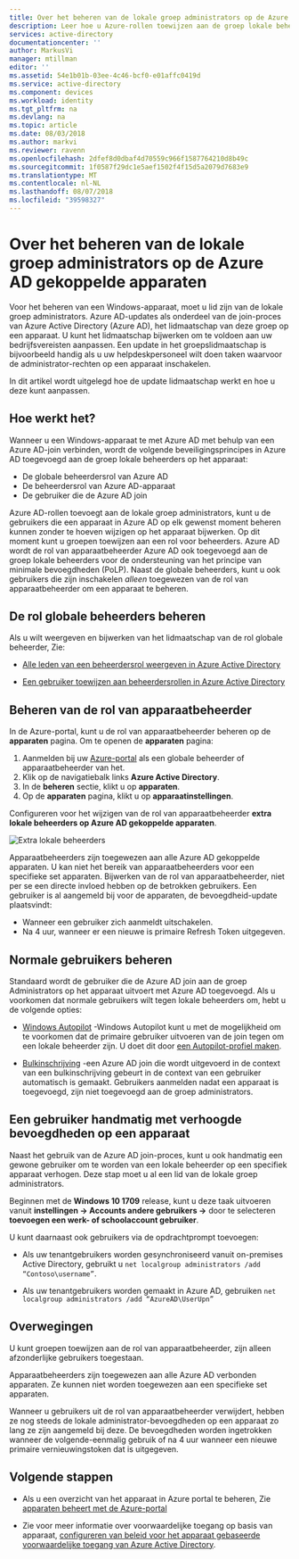 ```yaml
---
title: Over het beheren van de lokale groep administrators op de Azure AD gekoppelde apparaten | Microsoft Docs
description: Leer hoe u Azure-rollen toewijzen aan de groep lokale beheerders van een Windows-apparaat.
services: active-directory
documentationcenter: ''
author: MarkusVi
manager: mtillman
editor: ''
ms.assetid: 54e1b01b-03ee-4c46-bcf0-e01affc0419d
ms.service: active-directory
ms.component: devices
ms.workload: identity
ms.tgt_pltfrm: na
ms.devlang: na
ms.topic: article
ms.date: 08/03/2018
ms.author: markvi
ms.reviewer: ravenn
ms.openlocfilehash: 2dfef8d0dbaf4d70559c966f1587764210d8b49c
ms.sourcegitcommit: 1f0587f29dc1e5aef1502f4f15d5a2079d7683e9
ms.translationtype: MT
ms.contentlocale: nl-NL
ms.lasthandoff: 08/07/2018
ms.locfileid: "39598327"
---
```

# <a name="how-to-manage-the-local-administrators-group-on-azure-ad-joined-devices"></a>Over het beheren van de lokale groep administrators op de Azure AD gekoppelde apparaten

Voor het beheren van een Windows-apparaat, moet u lid zijn van de lokale groep administrators. Azure AD-updates als onderdeel van de join-proces van Azure Active Directory (Azure AD), het lidmaatschap van deze groep op een apparaat. U kunt het lidmaatschap bijwerken om te voldoen aan uw bedrijfsvereisten aanpassen. Een update in het groepslidmaatschap is bijvoorbeeld handig als u uw helpdeskpersoneel wilt doen taken waarvoor de administrator-rechten op een apparaat inschakelen.

In dit artikel wordt uitgelegd hoe de update lidmaatschap werkt en hoe u deze kunt aanpassen.


## <a name="how-it-works"></a>Hoe werkt het?

Wanneer u een Windows-apparaat te met Azure AD met behulp van een Azure AD-join verbinden, wordt de volgende beveiligingsprincipes in Azure AD toegevoegd aan de groep lokale beheerders op het apparaat:

- De globale beheerdersrol van Azure AD
- De beheerdersrol van Azure AD-apparaat 
- De gebruiker die de Azure AD join   

Azure AD-rollen toevoegt aan de lokale groep administrators, kunt u de gebruikers die een apparaat in Azure AD op elk gewenst moment beheren kunnen zonder te hoeven wijzigen op het apparaat bijwerken. Op dit moment kunt u groepen toewijzen aan een rol voor beheerders.
Azure AD wordt de rol van apparaatbeheerder Azure AD ook toegevoegd aan de groep lokale beheerders voor de ondersteuning van het principe van minimale bevoegdheden (PoLP). Naast de globale beheerders, kunt u ook gebruikers die zijn inschakelen *alleen* toegewezen van de rol van apparaatbeheerder om een apparaat te beheren. 


## <a name="manage-the-global-administrators-role"></a>De rol globale beheerders beheren

Als u wilt weergeven en bijwerken van het lidmaatschap van de rol globale beheerder, Zie:

- [Alle leden van een beheerdersrol weergeven in Azure Active Directory](../users-groups-roles/directory-manage-roles-portal.md)

- [Een gebruiker toewijzen aan beheerdersrollen in Azure Active Directory](../fundamentals/active-directory-users-assign-role-azure-portal.md)


## <a name="manage-the-device-administrator-role"></a>Beheren van de rol van apparaatbeheerder 

In de Azure-portal, kunt u de rol van apparaatbeheerder beheren op de **apparaten** pagina. Om te openen de **apparaten** pagina:

1. Aanmelden bij uw [Azure-portal](https://portal.azure.com) als een globale beheerder of apparaatbeheerder van het.
2. Klik op de navigatiebalk links **Azure Active Directory**. 
3. In de **beheren** sectie, klikt u op **apparaten**.
4. Op de **apparaten** pagina, klikt u op **apparaatinstellingen**.

Configureren voor het wijzigen van de rol van apparaatbeheerder **extra lokale beheerders op Azure AD gekoppelde apparaten**.  

![Extra lokale beheerders](./media/assign-local-admin/10.png)

 
Apparaatbeheerders zijn toegewezen aan alle Azure AD gekoppelde apparaten. U kan niet het bereik van apparaatbeheerders voor een specifieke set apparaten. Bijwerken van de rol van apparaatbeheerder, niet per se een directe invloed hebben op de betrokken gebruikers. Een gebruiker is al aangemeld bij voor de apparaten, de bevoegdheid-update plaatsvindt:
     

- Wanneer een gebruiker zich aanmeldt uitschakelen.
- Na 4 uur, wanneer er een nieuwe is primaire Refresh Token uitgegeven. 




## <a name="manage-regular-users"></a>Normale gebruikers beheren

Standaard wordt de gebruiker die de Azure AD join aan de groep Administrators op het apparaat uitvoert met Azure AD toegevoegd. Als u voorkomen dat normale gebruikers wilt tegen lokale beheerders om, hebt u de volgende opties:

- [Windows Autopilot](https://docs.microsoft.com/windows/deployment/windows-autopilot/windows-10-autopilot) -Windows Autopilot kunt u met de mogelijkheid om te voorkomen dat de primaire gebruiker uitvoeren van de join tegen om een lokale beheerder zijn. U doet dit door [een Autopilot-profiel maken](https://docs.microsoft.com/intune/enrollment-autopilot#create-an-autopilot-deployment-profile).
 
- [Bulkinschrijving](https://docs.microsoft.com/intune/windows-bulk-enroll) -een Azure AD join die wordt uitgevoerd in de context van een bulkinschrijving gebeurt in de context van een gebruiker automatisch is gemaakt. Gebruikers aanmelden nadat een apparaat is toegevoegd, zijn niet toegevoegd aan de groep administrators.   



## <a name="manually-elevate-a-user-on-a-device"></a>Een gebruiker handmatig met verhoogde bevoegdheden op een apparaat 

Naast het gebruik van de Azure AD join-proces, kunt u ook handmatig een gewone gebruiker om te worden van een lokale beheerder op een specifiek apparaat verhogen. Deze stap moet u al een lid van de lokale groep administrators. 

Beginnen met de **Windows 10 1709** release, kunt u deze taak uitvoeren vanuit **instellingen -> Accounts andere gebruikers ->** door te selecteren **toevoegen een werk- of schoolaccount gebruiker**.
 
U kunt daarnaast ook gebruikers via de opdrachtprompt toevoegen:

- Als uw tenantgebruikers worden gesynchroniseerd vanuit on-premises Active Directory, gebruikt u `net localgroup administrators /add “Contoso\username”`.

- Als uw tenantgebruikers worden gemaakt in Azure AD, gebruiken `net localgroup administrators /add “AzureAD\UserUpn”`


## <a name="considerations"></a>Overwegingen 

U kunt groepen toewijzen aan de rol van apparaatbeheerder, zijn alleen afzonderlijke gebruikers toegestaan.

Apparaatbeheerders zijn toegewezen aan alle Azure AD verbonden apparaten. Ze kunnen niet worden toegewezen aan een specifieke set apparaten.

Wanneer u gebruikers uit de rol van apparaatbeheerder verwijdert, hebben ze nog steeds de lokale administrator-bevoegdheden op een apparaat zo lang ze zijn aangemeld bij deze. De bevoegdheden worden ingetrokken wanneer de volgende-eenmalig gebruik of na 4 uur wanneer een nieuwe primaire vernieuwingstoken dat is uitgegeven.



## <a name="next-steps"></a>Volgende stappen

- Als u een overzicht van het apparaat in Azure portal te beheren, Zie [apparaten beheert met de Azure-portal](device-management-azure-portal.md)

- Zie voor meer informatie over voorwaardelijke toegang op basis van apparaat, [configureren van beleid voor het apparaat gebaseerde voorwaardelijke toegang van Azure Active Directory](../conditional-access/require-managed-devices.md).


